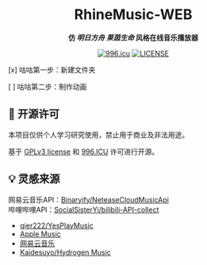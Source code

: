 <div align="center">

# RhineMusic-WEB
**仿 
*明日方舟*
*莱茵生命* 风格在线音乐播放器**
  
[![996.icu](https://img.shields.io/badge/link-996.icu-red.svg)](https://996.icu)
[![LICENSE](https://img.shields.io/badge/license-Anti%20996-blue.svg)](https://github.com/996icu/996.ICU/blob/master/LICENSE)

<div align="left">

[x] 咕咕第一步：新建文件夹

[ ] 咕咕第二步：制作动画

## 📜 开源许可

本项目仅供个人学习研究使用，禁止用于商业及非法用途。

基于 [GPLv3 license](https://opensource.org/license/gpl-3-0/)  和 [996.ICU](https://github.com/996icu/996.ICU) 许可进行开源。

## 💡 灵感来源

网易云音乐API：[Binaryify/NeteaseCloudMusicApi](https://github.com/Binaryify/NeteaseCloudMusicApi)<br />
哔哩哔哩API：[SocialSisterYi/bilibili-API-collect](https://github.com/SocialSisterYi/bilibili-API-collect)

- [qier222/YesPlayMusic](https://github.com/qier222/YesPlayMusic)
- [Apple Music](https://music.apple.com)
- [网易云音乐](https://music.163.com)
- [Kaidesuyo/Hydrogen Music](https://github.com/Kaidesuyo/Hydrogen-Music)
